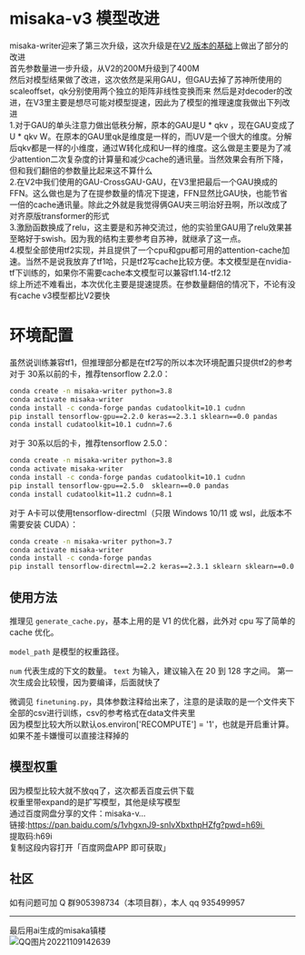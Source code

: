 # misaka-v3 模型改进
misaka-writer迎来了第三次升级，这次升级是在[V2 版本的基础](https://github.com/pass-lin/misaka-writer-V2/edit/main/README.md)上做出了部分的改进   
首先参数量进一步升级，从V2的200M升级到了400M  
然后对模型结果做了改进，这次依然是采用GAU，但GAU去掉了苏神所使用的scaleoffset，qk分别使用两个独立的矩阵非线性变换而来 
然后是对decoder的改进，在V3里主要是想尽可能对模型提速，因此为了模型的推理速度我做出下列改进   
1.对于GAU的单头注意力做出低秩分解，原本的GAU是U * qkv ，现在GAU变成了U * qkv W。在原本的GAU里qk是维度是一样的，而UV是一个很大的维度。分解后qkv都是一样的小维度，通过W转化成和U一样的维度。这么做是主要是为了减少attention二次复杂度的计算量和减少cache的通讯量。当然效果会有所下降，但和我们翻倍的参数量比起来这不算什么  
2.在V2中我们使用的GAU-CrossGAU-GAU，在V3里把最后一个GAU换成的FFN。这么做也是为了在提参数量的情况下提速，FFN显然比GAU快，也能节省一倍的cache通讯量。除此之外就是我觉得俩GAU夹三明治好丑啊，所以改成了对齐原版transformer的形式  
3.激励函数换成了relu，这主要是和苏神交流过，他的实验里GAU用了relu效果甚至略好于swish。因为我的结构主要参考自苏神，就继承了这一点。  
4.模型全部使用tf2实现，并且提供了一个cpu和gpu都可用的attention-cache加速。当然不是说我放弃了tf1哈，只是tf2写cache比较方便。本文模型是在nvidia-tf下训练的，如果你不需要cache本文模型可以兼容tf1.14-tf2.12    
综上所述不难看出，本次优化主要是提速提质。在参数量翻倍的情况下，不论有没有cache v3模型都比V2要快  

 # 环境配置  
 虽然说训练兼容tf1，但推理部分都是在tf2写的所以本次环境配置只提供tf2的参考  
 对于 30系以前的卡，推荐tensorflow 2.2.0：

```sh
conda create -n misaka-writer python=3.8
conda activate misaka-writer
conda install -c conda-forge pandas cudatoolkit=10.1 cudnn
pip install tensorflow-gpu==2.2.0 keras==2.3.1 sklearn==0.0 pandas 
conda install cudatoolkit=10.1 cudnn=7.6
```
  
 对于 30系以后的卡，推荐tensorflow 2.5.0：
```sh
conda create -n misaka-writer python=3.8
conda activate misaka-writer
conda install -c conda-forge pandas cudatoolkit=10.1 cudnn
pip install tensorflow-gpu==2.5.0  sklearn==0.0 pandas 
conda install cudatoolkit=11.2 cudnn=8.1
```

对于 A卡可以使用tensorflow-directml（只限 Windows 10/11 或 wsl，此版本不需要安装 CUDA）：

```sh
conda create -n misaka-writer python=3.7
conda activate misaka-writer
conda install -c conda-forge pandas
pip install tensorflow-directml==2.2 keras==2.3.1 sklearn sklearn==0.0 pandas 
```

## 使用方法

推理见 `generate_cache.py`，基本上用的是 V1 的优化器，此外对 cpu 写了简单的 cache 优化。

`model_path` 是模型的权重路径。

`num` 代表生成的下文的数量。 `text` 为输入，建议输入在 20 到 128 字之间。
第一次生成会比较慢，因为要编译，后面就快了  

微调见 `finetuning.py`，具体参数注释给出来了，注意的是读取的是一个文件夹下全部的csv进行训练，csv的参考格式在data文件夹里  
因为模型比较大所以默认os.environ['RECOMPUTE'] = '1'，也就是开启重计算。如果不差卡嫌慢可以直接注释掉的  
 
## 模型权重
  
因为模型比较大就不放qq了，这次都丢百度云供下载    
权重里带expand的是扩写模型，其他是续写模型  
通过百度网盘分享的文件：misaka-v…  
链接:https://pan.baidu.com/s/1vhgxnJ9-snIvXbxthpHZfg?pwd=h69i   
提取码:h69i  
复制这段内容打开「百度网盘APP 即可获取」  


## 社区

如有问题可加 Q 群905398734（本项目群），本人 qq 935499957

---

最后用ai生成的misaka镇楼  
![QQ图片20221109142639](https://user-images.githubusercontent.com/62837036/200754613-febeb470-7e27-4347-9b31-340e090b87ab.png)
